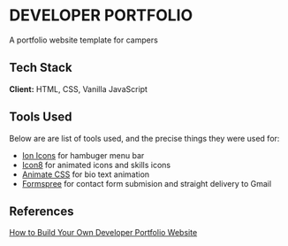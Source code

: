 # DEVELOPER PORTFOLIO

A portfolio website template for campers

## Tech Stack

**Client:** HTML, CSS, Vanilla JavaScript

## Tools Used

Below are are list of tools used, and the precise things they were used for:

- [Ion Icons][1] for hambuger menu bar
- [Icon8][2] for animated icons and skills icons
- [Animate CSS][3] for bio text animation
- [Formspree][4] for contact form submision and straight delivery to Gmail

## References

[How to Build Your Own Developer Portfolio Website][5]


[1]: https://ionic.io/ionicons
[2]: https://icons8.com/
[3]: https://animate.style/
[4]: https://formspree.io/
[5]: https://www.freecodecamp.org/news/how-to-build-a-developer-portfolio-website/
